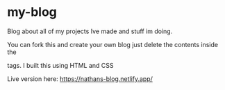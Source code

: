 # my-blog

Blog about all of my projects Ive made and stuff im doing.

You can fork this and create your own blog just delete the contents inside the <article> tags.
I built this using HTML and CSS

Live version here: https://nathans-blog.netlify.app/
